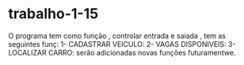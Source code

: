 # trabalho-1-15
O programa tem como função , controlar entrada e saiada , tem as seguintes funç:
1- CADASTRAR VEICULO:
2- VAGAS DISPONIVEIS:
3- LOCALIZAR CARRO:
serão adicionadas novas funções futuramentwe.
